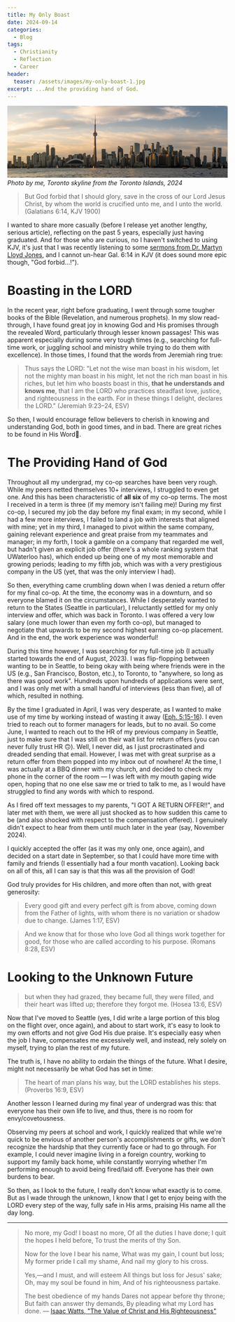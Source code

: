 ```yaml
---
title: My Only Boast
date: 2024-09-14
categories:
  - Blog
tags:
  - Christianity
  - Reflection
  - Career
header:
  teaser: /assets/images/my-only-boast-1.jpg
excerpt: ...And the providing hand of God.
---
```


![](/assets/images/my-only-boast-1.jpg)
_Photo by me, Toronto skyline from the Toronto Islands, 2024_

> But God forbid that I should glory, save in the cross of our Lord Jesus Christ, by whom the world is crucified unto me, and I unto the world. (Galatians 6:14, KJV 1900)

I wanted to share more casually (before I release yet another lengthy, serious article), reflecting on the past 5 years, especially just having graduated. And for those who are curious, no I haven't switched to using KJV, it's just that I was recently listening to some [sermons from Dr. Martyn Lloyd Jones](https://www.mljtrust.org/sermons/other-sermons/glorying-only-in-the-cross/), and I cannot un-hear Gal. 6:14 in KJV (it does sound more epic though, "God forbid...!").

# Boasting in the LORD

In the recent year, right before graduating, I went through some tougher books of the Bible (Revelation, and numerous prophets). In my slow read-through, I have found great joy in knowing God and His promises through the revealed Word, particularly through lesser known passages! This was apparent especially during some very tough times (e.g., searching for full-time work, or juggling school and ministry while trying to do them with excellence). In those times, I found that the words from Jeremiah ring true:

> Thus says the LORD: "Let not the wise man boast in his wisdom, let not the mighty man boast in his might, let not the rich man boast in his riches, but let him who boasts boast in this, **that he understands and knows me**, that I am the LORD who practices steadfast love, justice, and righteousness in the earth. For in these things I delight, declares the LORD." (Jeremiah 9:23–24, ESV)

So then, I would encourage fellow believers to cherish in knowing and understanding God, both in good times, and in bad. There are great riches to be found in His Word💎.

# The Providing Hand of God

Throughout all my undergrad, my co-op searches have been very rough. While my peers netted themselves 10+ interviews, I struggled to even get one. And this has been characteristic of **all six** of my co-op terms. The most I received in a term is three (if my memory isn't failing me)! During my first co-op, I secured my job the day before my final exam; in my second, while I had a few more interviews, I failed to land a job with interests that aligned with mine; yet in my third, I managed to pivot within the same company, gaining relevant experience and great praise from my teammates and manager; in my forth, I took a gamble on a company that regarded me well, but hadn't given an explicit job offer (there's a whole ranking system that UWaterloo has), which ended up being one of my most memorable and growing periods; leading to my fifth job, which was with a very prestigious company in the US (yet, that was the only interview I had).

So then, everything came crumbling down when I was denied a return offer for my final co-op. At the time, the economy was in a downturn, and so everyone blamed it on the circumstances. While I desperately wanted to return to the States (Seattle in particular), I reluctantly settled for my only interview and offer, which was back in Toronto. I was offered a very low salary (one much lower than even my forth co-op), but managed to negotiate that upwards to be my second highest earning co-op placement. And in the end, the work experience was wonderful!

During this time however, I was searching for my full-time job (I actually started towards the end of August, 2023). I was flip-flopping between wanting to be in Seattle, to being okay with being where friends were in the US (e.g., San Francisco, Boston, etc.), to Toronto, to "anywhere, so long as there was good work". Hundreds upon hundreds of applications were sent, and I was only met with a small handful of interviews (less than five), all of which, resulted in nothing.

By the time I graduated in April, I was very desperate, as I wanted to make use of my time by working instead of wasting it away ([Eph. 5:15-16](https://www.biblegateway.com/passage/?search=Ephesians%205%3A15-16&version=ESV)). I even tried to reach out to former managers for leads, but to no avail. So come June, I wanted to reach out to the HR of my previous company in Seattle, just to make sure that I was still on their wait list for return offers (you can never fully trust HR 🙃). Well, I never did, as I just procrastinated and dreaded sending that email. However, I was met with great surprise as a return offer from them popped into my inbox out of nowhere! At the time, I was actually at a BBQ dinner with my church, and decided to check my phone in the corner of the room — I was left with my mouth gaping wide open, hoping that no one else saw me or tried to talk to me, as I would have struggled to find any words with which to respond.

As I fired off text messages to my parents, "I GOT A RETURN OFFER!!", and later met with them, we were all just shocked as to how sudden this came to be (and also shocked with respect to the compensation offered). I genuinely didn't expect to hear from them until much later in the year (say, November 2024).

I quickly accepted the offer (as it was my only one, once again), and decided on a start date in September, so that I could have more time with family and friends (I essentially had a four month vacation). Looking back on all of this, all I can say is that this was all the provision of God!

God truly provides for His children, and more often than not, with great generosity:

> Every good gift and every perfect gift is from above, coming down from the Father of lights, with whom there is no variation or shadow due to change. (James 1:17, ESV)

> And we know that for those who love God all things work together for good, for those who are called according to his purpose. (Romans 8:28, ESV)

# Looking to the Unknown Future

> but when they had grazed, they became full, they were filled, and their heart was lifted up; therefore they forgot me. (Hosea 13:6, ESV)

Now that I've moved to Seattle (yes, I did write a large portion of this blog on the flight over, once again), and about to start work, it's easy to look to my own efforts and not give God His due praise. It's especially easy when the job I have, compensates me excessively well, and instead, rely solely on myself, trying to plan the rest of my future.

The truth is, I have no ability to ordain the things of the future. What I desire, might not necessarily be what God has set in time:

> The heart of man plans his way, but the LORD establishes his steps. (Proverbs 16:9, ESV)

Another lesson I learned during my final year of undergrad was this: that everyone has their own life to live, and thus, there is no room for envy/covetousness.

Observing my peers at school and work, I quickly realized that while we're quick to be envious of another person's accomplishments or gifts, we don't recognize the hardship that they currently face or had to go through. For example, I could never imagine living in a foreign country, working to support my family back home, while constantly worrying whether I'm performing enough to avoid being fired/laid off. Everyone has their own burdens to bear.

So then, as I look to the future, I really don't know what exactly is to come. But as I wade through the unknown, I know that I get to enjoy being with the LORD every step of the way, fully safe in His arms, praising His name all the day long.

---

> No more, my God! I boast no more,
> Of all the duties I have done;
> I quit the hopes I held before,
> To trust the merits of thy Son.
>
> Now for the love I bear his name,
> What was my gain, I count but loss;
> My former pride I call my shame,
> And nail my glory to his cross.
>
> Yes,—and I must, and will esteem
> All things but loss for Jesus' sake;
> Oh, may my soul be found in him,
> And of his righteousness partake.
>
> The best obedience of my hands
> Dares not appear before thy throne;
> But faith can answer thy demands,
> By pleading what my Lord has done.
> — [Isaac Watts, "The Value of Christ and His Righteousness"](https://hymnary.org/text/no_more_my_god_i_boast_no_more)
